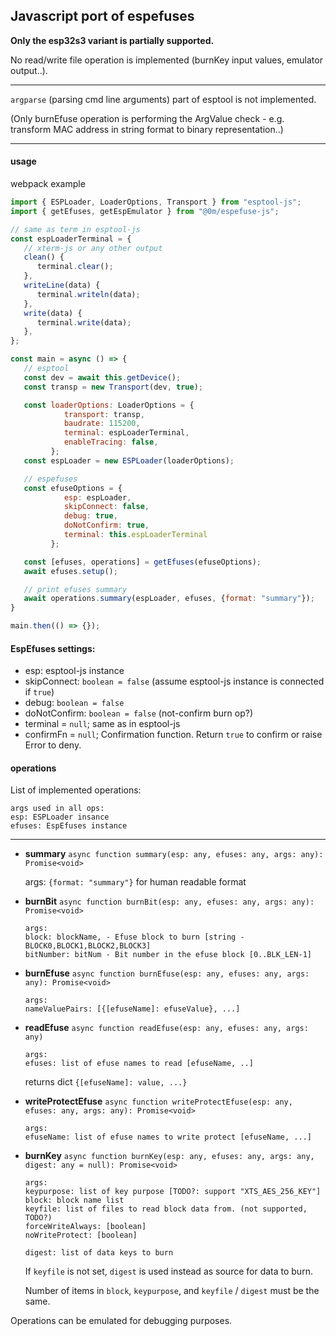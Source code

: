 ## Javascript port of espefuses

**Only the esp32s3 variant is partially supported.**

No read/write file operation is implemented (burnKey input values, emulator output..).

---

`argparse` (parsing cmd line arguments) part of esptool is not implemented.

(Only burnEfuse operation is performing the ArgValue check - e.g. transform MAC address in string format to binary representation..)

---

#### usage

webpack example

```javascript
import { ESPLoader, LoaderOptions, Transport } from "esptool-js";
import { getEfuses, getEspEmulator } from "@0m/espefuse-js";

// same as term in esptool-js
const espLoaderTerminal = {  
   // xterm-js or any other output                                                  
   clean() {                                                                    
      terminal.clear();                                                  
   },                                                                           
   writeLine(data) {                                                            
      terminal.writeln(data);                                            
   },                                                                           
   write(data) {                                                                
      terminal.write(data);                                              
   },
};

const main = async () => {
   // esptool
   const dev = await this.getDevice();
   const transp = new Transport(dev, true);

   const loaderOptions: LoaderOptions = {                                     
            transport: transp,                                                  
            baudrate: 115200,                                                 
            terminal: espLoaderTerminal,                                        
            enableTracing: false,                                                    
         };
   const espLoader = new ESPLoader(loaderOptions);

   // espefuses
   const efuseOptions = {
            esp: espLoader,
            skipConnect: false,                                
            debug: true,
            doNotConfirm: true,
            terminal: this.espLoaderTerminal
         };

   const [efuses, operations] = getEfuses(efuseOptions);
   await efuses.setup();

   // print efuses summary
   await operations.summary(espLoader, efuses, {format: "summary"});
}

main.then(() => {});

```

#### EspEfuses settings:

 - esp: esptool-js instance
 - skipConnect: `boolean = false` (assume esptool-js instance is connected if `true`)
 - debug: `boolean = false`
 - doNotConfirm: `boolean = false` (not-confirm burn op?)
 - terminal = `null`; same as in esptool-js
 - confirmFn = `null`; Confirmation function. Return `true` to confirm or raise Error to deny. 

#### operations

List of implemented operations:

```
args used in all ops:
esp: ESPLoader insance
efuses: EspEfuses instance
```

---

 - **summary** `async function summary(esp: any, efuses: any, args: any): Promise<void>`

    args: `{format: "summary"}` for human readable format

 - **burnBit** `async function burnBit(esp: any, efuses: any, args: any): Promise<void>`

    
    ```
    args:
    block: blockName, - Efuse block to burn [string - BLOCK0,BLOCK1,BLOCK2,BLOCK3]
    bitNumber: bitNum - Bit number in the efuse block [0..BLK_LEN-1]
    ```

 - **burnEfuse** `async function burnEfuse(esp: any, efuses: any, args: any): Promise<void>`

    
    ```
    args:
    nameValuePairs: [{[efuseName]: efuseValue}, ...]
    ```

 - **readEfuse** `async function readEfuse(esp: any, efuses: any, args: any)`

   ```
   args:
   efuses: list of efuse names to read [efuseName, ..] 
   ```

   returns dict `{[efuseName]: value, ...}`

 - **writeProtectEfuse** `async function writeProtectEfuse(esp: any, efuses: any, args: any): Promise<void>`

   ```
   args:
   efuseName: list of efuse names to write protect [efuseName, ...]

   ```

 - **burnKey** `async function burnKey(esp: any, efuses: any, args: any, digest: any = null): Promise<void>`

   ```
   args:
   keypurpose: list of key purpose [TODO?: support "XTS_AES_256_KEY"]
   block: block name list
   keyfile: list of files to read block data from. (not supported, TODO?)
   forceWriteAlways: [boolean]
   noWriteProtect: [boolean]

   digest: list of data keys to burn
   ```

   If `keyfile` is not set, `digest` is used instead as source for data to burn.

   Number of items in `block`, `keypurpose`, and `keyfile` / `digest` must be the same.

Operations can be emulated for debugging purposes.
